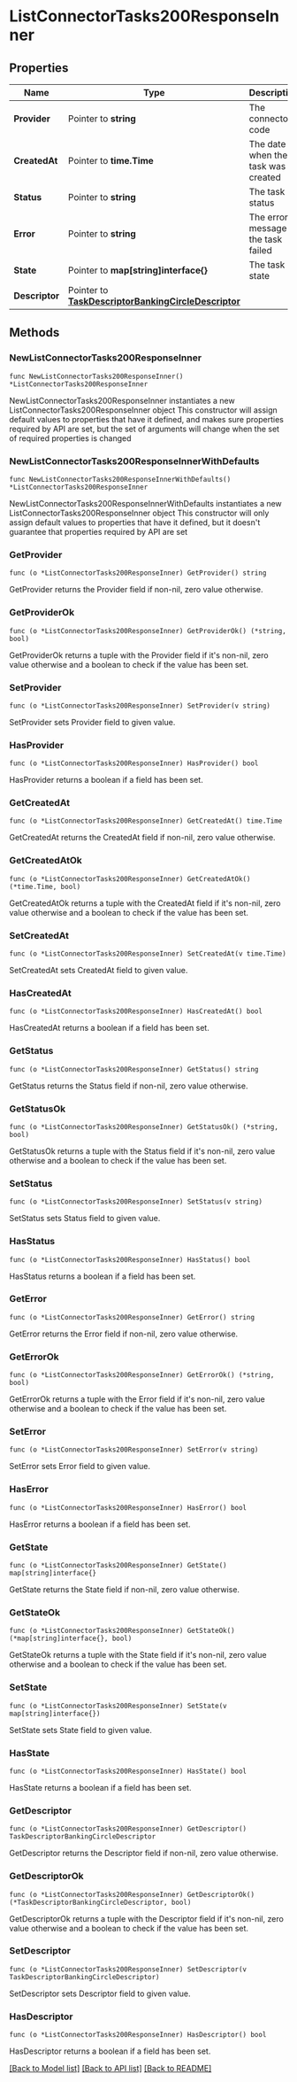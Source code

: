 # ListConnectorTasks200ResponseInner

## Properties

Name | Type | Description | Notes
------------ | ------------- | ------------- | -------------
**Provider** | Pointer to **string** | The connector code | [optional] 
**CreatedAt** | Pointer to **time.Time** | The date when the task was created | [optional] 
**Status** | Pointer to **string** | The task status | [optional] 
**Error** | Pointer to **string** | The error message if the task failed | [optional] 
**State** | Pointer to **map[string]interface{}** | The task state | [optional] 
**Descriptor** | Pointer to [**TaskDescriptorBankingCircleDescriptor**](TaskDescriptorBankingCircleDescriptor.md) |  | [optional] 

## Methods

### NewListConnectorTasks200ResponseInner

`func NewListConnectorTasks200ResponseInner() *ListConnectorTasks200ResponseInner`

NewListConnectorTasks200ResponseInner instantiates a new ListConnectorTasks200ResponseInner object
This constructor will assign default values to properties that have it defined,
and makes sure properties required by API are set, but the set of arguments
will change when the set of required properties is changed

### NewListConnectorTasks200ResponseInnerWithDefaults

`func NewListConnectorTasks200ResponseInnerWithDefaults() *ListConnectorTasks200ResponseInner`

NewListConnectorTasks200ResponseInnerWithDefaults instantiates a new ListConnectorTasks200ResponseInner object
This constructor will only assign default values to properties that have it defined,
but it doesn't guarantee that properties required by API are set

### GetProvider

`func (o *ListConnectorTasks200ResponseInner) GetProvider() string`

GetProvider returns the Provider field if non-nil, zero value otherwise.

### GetProviderOk

`func (o *ListConnectorTasks200ResponseInner) GetProviderOk() (*string, bool)`

GetProviderOk returns a tuple with the Provider field if it's non-nil, zero value otherwise
and a boolean to check if the value has been set.

### SetProvider

`func (o *ListConnectorTasks200ResponseInner) SetProvider(v string)`

SetProvider sets Provider field to given value.

### HasProvider

`func (o *ListConnectorTasks200ResponseInner) HasProvider() bool`

HasProvider returns a boolean if a field has been set.

### GetCreatedAt

`func (o *ListConnectorTasks200ResponseInner) GetCreatedAt() time.Time`

GetCreatedAt returns the CreatedAt field if non-nil, zero value otherwise.

### GetCreatedAtOk

`func (o *ListConnectorTasks200ResponseInner) GetCreatedAtOk() (*time.Time, bool)`

GetCreatedAtOk returns a tuple with the CreatedAt field if it's non-nil, zero value otherwise
and a boolean to check if the value has been set.

### SetCreatedAt

`func (o *ListConnectorTasks200ResponseInner) SetCreatedAt(v time.Time)`

SetCreatedAt sets CreatedAt field to given value.

### HasCreatedAt

`func (o *ListConnectorTasks200ResponseInner) HasCreatedAt() bool`

HasCreatedAt returns a boolean if a field has been set.

### GetStatus

`func (o *ListConnectorTasks200ResponseInner) GetStatus() string`

GetStatus returns the Status field if non-nil, zero value otherwise.

### GetStatusOk

`func (o *ListConnectorTasks200ResponseInner) GetStatusOk() (*string, bool)`

GetStatusOk returns a tuple with the Status field if it's non-nil, zero value otherwise
and a boolean to check if the value has been set.

### SetStatus

`func (o *ListConnectorTasks200ResponseInner) SetStatus(v string)`

SetStatus sets Status field to given value.

### HasStatus

`func (o *ListConnectorTasks200ResponseInner) HasStatus() bool`

HasStatus returns a boolean if a field has been set.

### GetError

`func (o *ListConnectorTasks200ResponseInner) GetError() string`

GetError returns the Error field if non-nil, zero value otherwise.

### GetErrorOk

`func (o *ListConnectorTasks200ResponseInner) GetErrorOk() (*string, bool)`

GetErrorOk returns a tuple with the Error field if it's non-nil, zero value otherwise
and a boolean to check if the value has been set.

### SetError

`func (o *ListConnectorTasks200ResponseInner) SetError(v string)`

SetError sets Error field to given value.

### HasError

`func (o *ListConnectorTasks200ResponseInner) HasError() bool`

HasError returns a boolean if a field has been set.

### GetState

`func (o *ListConnectorTasks200ResponseInner) GetState() map[string]interface{}`

GetState returns the State field if non-nil, zero value otherwise.

### GetStateOk

`func (o *ListConnectorTasks200ResponseInner) GetStateOk() (*map[string]interface{}, bool)`

GetStateOk returns a tuple with the State field if it's non-nil, zero value otherwise
and a boolean to check if the value has been set.

### SetState

`func (o *ListConnectorTasks200ResponseInner) SetState(v map[string]interface{})`

SetState sets State field to given value.

### HasState

`func (o *ListConnectorTasks200ResponseInner) HasState() bool`

HasState returns a boolean if a field has been set.

### GetDescriptor

`func (o *ListConnectorTasks200ResponseInner) GetDescriptor() TaskDescriptorBankingCircleDescriptor`

GetDescriptor returns the Descriptor field if non-nil, zero value otherwise.

### GetDescriptorOk

`func (o *ListConnectorTasks200ResponseInner) GetDescriptorOk() (*TaskDescriptorBankingCircleDescriptor, bool)`

GetDescriptorOk returns a tuple with the Descriptor field if it's non-nil, zero value otherwise
and a boolean to check if the value has been set.

### SetDescriptor

`func (o *ListConnectorTasks200ResponseInner) SetDescriptor(v TaskDescriptorBankingCircleDescriptor)`

SetDescriptor sets Descriptor field to given value.

### HasDescriptor

`func (o *ListConnectorTasks200ResponseInner) HasDescriptor() bool`

HasDescriptor returns a boolean if a field has been set.


[[Back to Model list]](../README.md#documentation-for-models) [[Back to API list]](../README.md#documentation-for-api-endpoints) [[Back to README]](../README.md)


